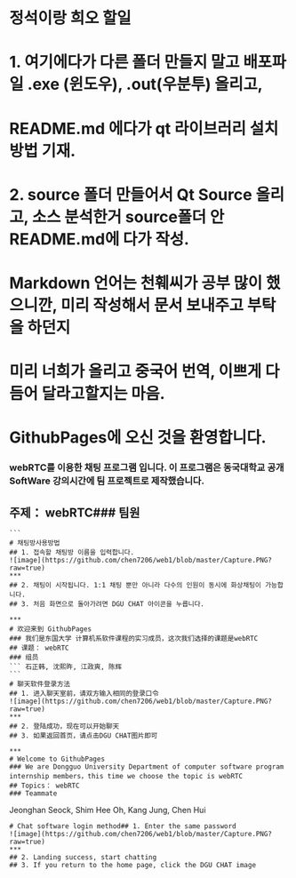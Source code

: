 # 정석이랑 희오 할일
# 1. 여기에다가 다른 폴더 만들지 말고 배포파일 .exe (윈도우), .out(우분투) 올리고, 
# README.md 에다가 qt 라이브러리 설치 방법 기재.
# 2. source 폴더 만들어서 Qt Source 올리고, 소스 분석한거 source폴더 안 README.md에 다가 작성.
  
# Markdown 언어는 천훼씨가 공부 많이 했으니깐, 미리 작성해서 문서 보내주고 부탁을 하던지
# 미리 너희가 올리고 중국어 번역, 이쁘게 다듬어 달라고할지는 마음.
    
       
# GithubPages에 오신 것을 환영합니다.
### webRTC를 이용한 채팅 프로그램 입니다. 이 프로그램은 동국대학교 공개 SoftWare 강의시간에 팀 프로젝트로 제작했습니다.
## 주제： webRTC### 팀원
``` 석정한, 심희오, 강정석, 천훼  
```                       
# 채팅방사용방법 
## 1. 접속할 채팅방 이름을 입력합니다.
![image](https://github.com/chen7206/web1/blob/master/Capture.PNG?raw=true)    
***
## 2. 채팅이 시작됩니다. 1:1 채팅 뿐만 아니라 다수의 인원이 동시에 화상채팅이 가능합니다. 
## 3. 처음 화면으로 돌아가려면 DGU CHAT 아이콘을 누릅니다.                          
***             
# 欢迎来到 GithubPages
### 我们是东国大学 计算机系软件课程的实习成员，这次我们选择的课题是webRTC   
## 课题： webRTC
### 组员
``` 石正韩, 沈熙旿, 江政爽, 陈辉 
```                                   
# 聊天软件登录方法
## 1. 进入聊天室前，请双方输入相同的登录口令 
![image](https://github.com/chen7206/web1/blob/master/Capture.PNG?raw=true)    
***
## 2. 登陆成功，现在可以开始聊天           
## 3. 如果返回首页，请点击DGU CHAT图片即可                                   
***
# Welcome to GithubPages  
### We are Dongguo University Department of computer software program internship members，this time we choose the topic is webRTC     
## Topics： webRTC     
### Teammate
```
Jeonghan Seock, Shim Hee Oh, Kang Jung, Chen Hui
```                                     
# Chat software login method## 1. Enter the same password 
![image](https://github.com/chen7206/web1/blob/master/Capture.PNG?raw=true)    
***
## 2. Landing success, start chatting            
## 3. If you return to the home page, click the DGU CHAT image
